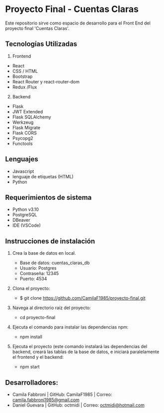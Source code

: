 # Proyecto Final - Cuentas Claras 

Este repositorio sirve como espacio de desarrollo para el Front End del proyecto final 'Cuentas Claras'.

## Tecnologías Utilizadas
1. Frontend
  - React
  - CSS / HTML
  - Bootstrap
  - React Router y react-router-dom
  - Redux /Flux

2. Backend
  - Flask
  - JWT Extended
  - Flask SQLAlchemy
  - Werkzeug
  - Flask Migrate
  - Flask CORS
  - Psycopg2
  - Functools

## Lenguajes
  - Javascript
  - lenguaje de etiquetas (HTML)
  - Python

## Requerimientos de sistema
  - Python v3.10
  - PostgreSQL 
  - DBeaver
  - IDE (VSCode)

## Instrucciones de instalación

1. Crea la base de datos en local.
   - Base de datos: cuentas_claras_db
   - Usuario: Postgres
   - Contraseña: 12345
   - Puerto: 4534
   
3. Clona el proyecto:
   - $ git clone https://github.com/CamilaF1985/proyecto-final.git
   
4. Navega al directorio raíz del proyecto:
   - cd proyecto-final

5. Ejecuta el comando para instalar las dependencias npm:
   - npm install

6. Ejecuta el proyecto (este comando instalará las dependencias del backend, creará las tablas de la base de datos,
   e iniciará paralelamente el frontend y el backend:
   - npm start
  
## Desarrolladores: 
  - Camila Fabbroni | GitHub: CamilaF1985 | Correo: camila.fabbroni1985@gmail.com
  - Daniel Guevara | GitHub: octmidi | Correo: octmidi@hotmail.com
